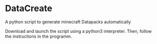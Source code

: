 # DataCreate
A python script to generate minecraft Datapacks automatically

Download and launch the script using a python3 interpreter. Then, follow the instructions in the programm.
